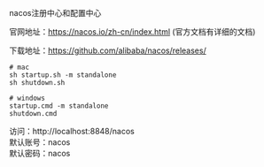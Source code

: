nacos注册中心和配置中心

官网地址：https://nacos.io/zh-cn/index.html (官方文档有详细的文档)

下载地址：https://github.com/alibaba/nacos/releases/

```shell
# mac
sh startup.sh -m standalone
sh shutdown.sh

# windows
startup.cmd -m standalone
shutdown.cmd
```
访问：http://localhost:8848/nacos    
默认账号：nacos       
默认密码：nacos     
